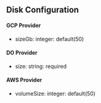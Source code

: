 

## Disk Configuration
#### GCP Provider
- sizeGb: integer: default(50)

#### DO Provider
- size: string: required

#### AWS Provider
- volumeSize: integer: default(50)
